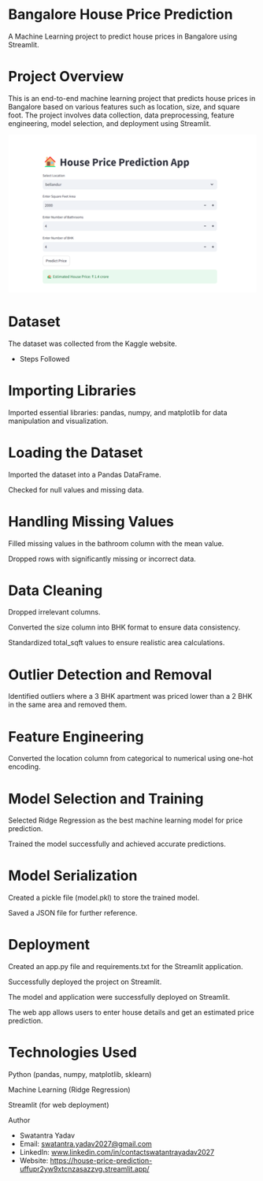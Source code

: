 # Bangalore House Price Prediction

A Machine Learning project to predict house prices in Bangalore using Streamlit.

# Project Overview

This is an end-to-end machine learning project that predicts house prices in Bangalore based on various features such as location, size, and square foot. The project involves data collection, data preprocessing, feature engineering, model selection, and deployment using Streamlit.

![Image Alt](https://github.com/ydv2027/House-Price-Prediction/blob/d704a0b8369fb3de976d5d31dd8bf0009621d405/Website%20Image.png)

# Dataset

The dataset was collected from the Kaggle website.

* Steps Followed

# Importing Libraries

Imported essential libraries: pandas, numpy, and matplotlib for data manipulation and visualization.

# Loading the Dataset

Imported the dataset into a Pandas DataFrame.

Checked for null values and missing data.

# Handling Missing Values

Filled missing values in the bathroom column with the mean value.

Dropped rows with significantly missing or incorrect data.

# Data Cleaning

Dropped irrelevant columns.

Converted the size column into BHK format to ensure data consistency.

Standardized total_sqft values to ensure realistic area calculations.

# Outlier Detection and Removal

Identified outliers where a 3 BHK apartment was priced lower than a 2 BHK in the same area and removed them.

# Feature Engineering

Converted the location column from categorical to numerical using one-hot encoding.

# Model Selection and Training

Selected Ridge Regression as the best machine learning model for price prediction.

Trained the model successfully and achieved accurate predictions.

# Model Serialization

Created a pickle file (model.pkl) to store the trained model.

Saved a JSON file for further reference.

# Deployment

Created an app.py file and requirements.txt for the Streamlit application.

Successfully deployed the project on Streamlit.

The model and application were successfully deployed on Streamlit.

The web app allows users to enter house details and get an estimated price prediction.

# Technologies Used

Python (pandas, numpy, matplotlib, sklearn)

Machine Learning (Ridge Regression)

Streamlit (for web deployment)

Author

* Swatantra Yadav
* Email: swatantra.yadav2027@gmail.com
* LinkedIn: www.linkedin.com/in/contactswatantrayadav2027
* Website: https://house-price-prediction-uffupr2yw9xtcnzasazzvg.streamlit.app/  

